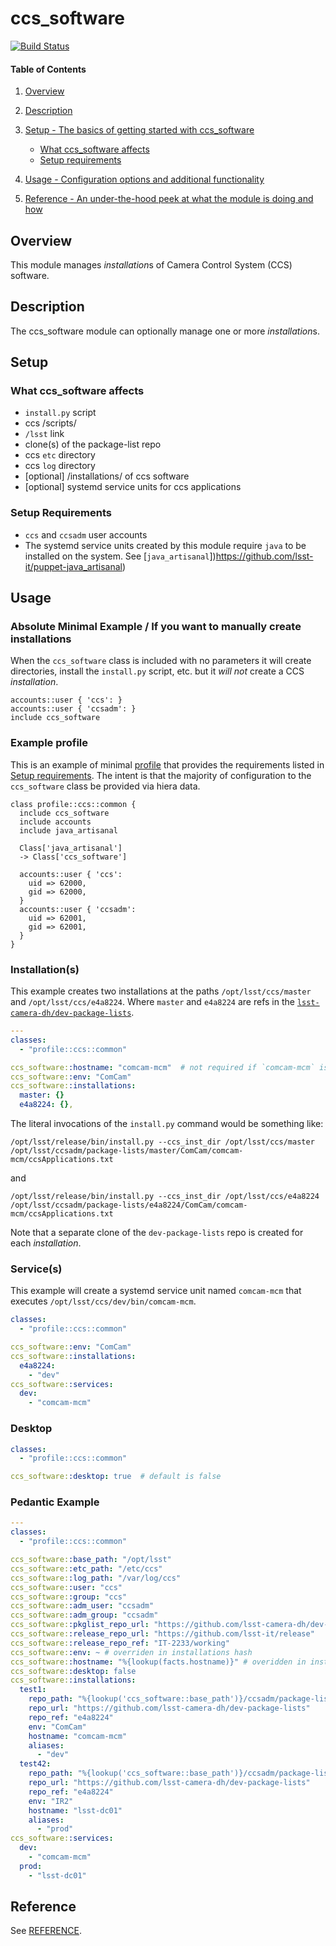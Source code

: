 # ccs_software

[![Build Status](https://travis-ci.org/lsst-it/puppet-ccs_software.svg?branch=master)](https://travis-ci.org/lsst-it/puppet-ccs_software)

#### Table of Contents

1. [Overview](#overview)
2. [Description](#description)

3. [Setup - The basics of getting started with ccs_software](#setup)
    * [What ccs_software affects](#what-ccs_software-affects)
    * [Setup requirements](#setup-requirements)
4. [Usage - Configuration options and additional functionality](#usage)
5. [Reference - An under-the-hood peek at what the module is doing and how](#reference)

## Overview

This module manages *installation*s of Camera Control System (CCS) software.

## Description

The ccs_software module can optionally manage one or more *installation*s.

## Setup

### What ccs_software affects

* `install.py` script
* ccs /scripts/
* `/lsst` link
* clone(s) of the package-list repo
* ccs `etc` directory
* ccs `log` directory
* [optional] /installations/ of ccs software
* [optional] systemd service units for ccs applications

### Setup Requirements

* `ccs` and `ccsadm` user accounts
* The systemd service units created by this module require `java` to be installed on the system.  See [`java_artisanal`])https://github.com/lsst-it/puppet-java_artisanal)

## Usage

### Absolute Minimal Example / If you want to manually create installations

When the `ccs_software` class is included with no parameters it will create directories, install the `install.py` script, etc. but it *will not* create a CCS *installation*.

```puppet
accounts::user { 'ccs': }
accounts::user { 'ccsadm': }
include ccs_software
```

### Example profile

This is an example of minimal
[profile](https://puppet.com/docs/pe/latest/the_roles_and_profiles_method.html)
that provides the requirements listed in [Setup
requirements](#setup-requirements).  The intent is that the majority of
configuration to the `ccs_software` class be provided via hiera data.

```puppet
class profile::ccs::common {
  include ccs_software
  include accounts
  include java_artisanal

  Class['java_artisanal']
  -> Class['ccs_software']

  accounts::user { 'ccs':
    uid => 62000,
    gid => 62000,
  }
  accounts::user { 'ccsadm':
    uid => 62001,
    gid => 62001,
  }
}
```

### Installation(s)

This example creates two installations at the paths `/opt/lsst/ccs/master` and
`/opt/lsst/ccs/e4a8224`.  Where `master` and `e4a8224` are refs in the 
[`lsst-camera-dh/dev-package-lists`](https://github.com/lsst-camera-dh/dev-package-lists).

```yaml
---
classes:
  - "profile::ccs::common"

ccs_software::hostname: "comcam-mcm"  # not required if `comcam-mcm` is the real hostname
ccs_software::env: "ComCam"
ccs_software::installations:
  master: {}
  e4a8224: {},
```

The literal invocations of the `install.py` command would be something like:

    /opt/lsst/release/bin/install.py --ccs_inst_dir /opt/lsst/ccs/master /opt/lsst/ccsadm/package-lists/master/ComCam/comcam-mcm/ccsApplications.txt

and

    /opt/lsst/release/bin/install.py --ccs_inst_dir /opt/lsst/ccs/e4a8224 /opt/lsst/ccsadm/package-lists/e4a8224/ComCam/comcam-mcm/ccsApplications.txt

Note that a separate clone of the `dev-package-lists` repo is created for each *installation*.

### Service(s)

This example will create a systemd service unit named `comcam-mcm` that
executes `/opt/lsst/ccs/dev/bin/comcam-mcm`.

```yaml
classes:
  - "profile::ccs::common"

ccs_software::env: "ComCam"
ccs_software::installations:
  e4a8224:
    - "dev"
ccs_software::services:
  dev:
    - "comcam-mcm"
```

### Desktop

```yaml
classes:
  - "profile::ccs::common"

ccs_software::desktop: true  # default is false
```

### Pedantic Example

```yaml
---
classes:
  - "profile::ccs::common"

ccs_software::base_path: "/opt/lsst"
ccs_software::etc_path: "/etc/ccs"
ccs_software::log_path: "/var/log/ccs"
ccs_software::user: "ccs"
ccs_software::group: "ccs"
ccs_software::adm_user: "ccsadm"
ccs_software::adm_group: "ccsadm"
ccs_software::pkglist_repo_url: "https://github.com/lsst-camera-dh/dev-package-lists" # overriden in installations hash
ccs_software::release_repo_url: "https://github.com/lsst-it/release"
ccs_software::release_repo_ref: "IT-2233/working"
ccs_software::env: ~ # overriden in installations hash
ccs_software::hostname: "%{lookup(facts.hostname)}" # overidden in installations hash
ccs_software::desktop: false
ccs_software::installations:
  test1:
    repo_path: "%{lookup('ccs_software::base_path')}/ccsadm/package-lists/test1"
    repo_url: "https://github.com/lsst-camera-dh/dev-package-lists"
    repo_ref: "e4a8224"
    env: "ComCam"
    hostname: "comcam-mcm"
    aliases:
      - "dev"
  test42:
    repo_path: "%{lookup('ccs_software::base_path')}/ccsadm/package-lists/test42"
    repo_url: "https://github.com/lsst-camera-dh/dev-package-lists"
    repo_ref: "e4a8224"
    env: "IR2"
    hostname: "lsst-dc01"
    aliases:
      - "prod"
ccs_software::services:
  dev:
    - "comcam-mcm"
  prod:
    - "lsst-dc01"
```

## Reference

See [REFERENCE](REFERENCE.md).
